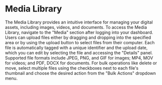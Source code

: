 # Media Library

The Media Library provides an intuitive interface for managing your digital assets, 
including images, videos, and documents. 
To access the Media Library, navigate to the "Media" section after logging into your dashboard. 
Users can upload files either by dragging and dropping into the specified area 
or by using the upload button to select files from their computer. 
Each file is automatically tagged with a unique identifier and the upload date, 
which you can edit by selecting the file and accessing the "Details" panel. 
Supported file formats include JPEG, PNG, and GIF for images; 
MP4, MOV for videos; 
and PDF, DOCX for documents. 
For bulk operations like delete or move, select multiple files using the checkboxes next to each file's thumbnail 
and choose the desired action from the "Bulk Actions" dropdown menu.